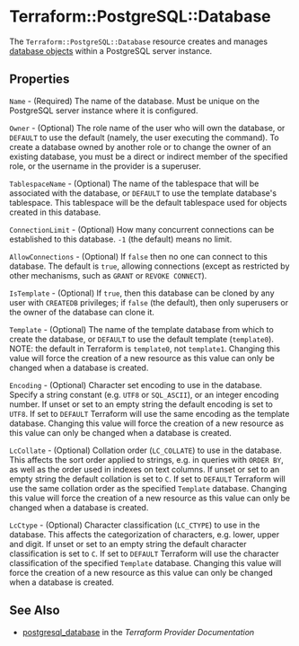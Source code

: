 # Terraform::PostgreSQL::Database

The ``Terraform::PostgreSQL::Database`` resource creates and manages [database
objects](https://www.postgresql.org/docs/current/static/managing-databases.html)
within a PostgreSQL server instance.

## Properties

`Name` - (Required) The name of the database. Must be unique on the PostgreSQL server instance where it is configured.

`Owner` - (Optional) The role name of the user who will own the database, or `DEFAULT` to use the default (namely, the user executing the command). To create a database owned by another role or to change the owner of an existing database, you must be a direct or indirect member of the specified role, or the username in the provider is a superuser.

`TablespaceName` - (Optional) The name of the tablespace that will be associated with the database, or `DEFAULT` to use the template database's tablespace.  This tablespace will be the default tablespace used for objects created in this database.

`ConnectionLimit` - (Optional) How many concurrent connections can be established to this database. `-1` (the default) means no limit.

`AllowConnections` - (Optional) If `false` then no one can connect to this database. The default is `true`, allowing connections (except as restricted by other mechanisms, such as `GRANT` or `REVOKE CONNECT`).

`IsTemplate` - (Optional) If `true`, then this database can be cloned by any user with `CREATEDB` privileges; if `false` (the default), then only superusers or the owner of the database can clone it.

`Template` - (Optional) The name of the template database from which to create the database, or `DEFAULT` to use the default template (`template0`).  NOTE: the default in Terraform is `template0`, not `template1`.  Changing this value will force the creation of a new resource as this value can only be changed when a database is created.

`Encoding` - (Optional) Character set encoding to use in the database. Specify a string constant (e.g. `UTF8` or `SQL_ASCII`), or an integer encoding number.  If unset or set to an empty string the default encoding is set to `UTF8`.  If set to `DEFAULT` Terraform will use the same encoding as the template database.  Changing this value will force the creation of a new resource as this value can only be changed when a database is created.

`LcCollate` - (Optional) Collation order (`LC_COLLATE`) to use in the database.  This affects the sort order applied to strings, e.g. in queries with `ORDER BY`, as well as the order used in indexes on text columns. If unset or set to an empty string the default collation is set to `C`.  If set to `DEFAULT` Terraform will use the same collation order as the specified `Template` database.  Changing this value will force the creation of a new resource as this value can only be changed when a database is created.

`LcCtype` - (Optional) Character classification (`LC_CTYPE`) to use in the database. This affects the categorization of characters, e.g. lower, upper and digit. If unset or set to an empty string the default character classification is set to `C`.  If set to `DEFAULT` Terraform will use the character classification of the specified `Template` database.  Changing this value will force the creation of a new resource as this value can only be changed when a database is created.


## See Also

* [postgresql_database](https://www.terraform.io/docs/providers/postgresql/r/database.html) in the _Terraform Provider Documentation_